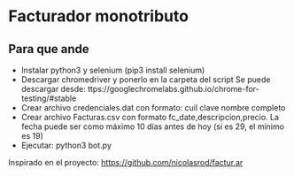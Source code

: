 # Facturador monotributo
## Para que ande

- Instalar python3 y selenium (pip3 install selenium)
- Descargar chromedriver y ponerlo en la carpeta del script
    Se puede descargar desde: ttps://googlechromelabs.github.io/chrome-for-testing/#stable
- Crear archivo credenciales.dat con formato:
    cuil
    clave
    nombre completo
- Crear archivo Facturas.csv con formato fc_date,descripcion,precio. La fecha puede ser como máximo 10 días antes de hoy (si es 29, el mínimo es 19)
- Ejecutar: python3 bot.py

Inspirado en el proyecto: https://github.com/nicolasrod/factur.ar
